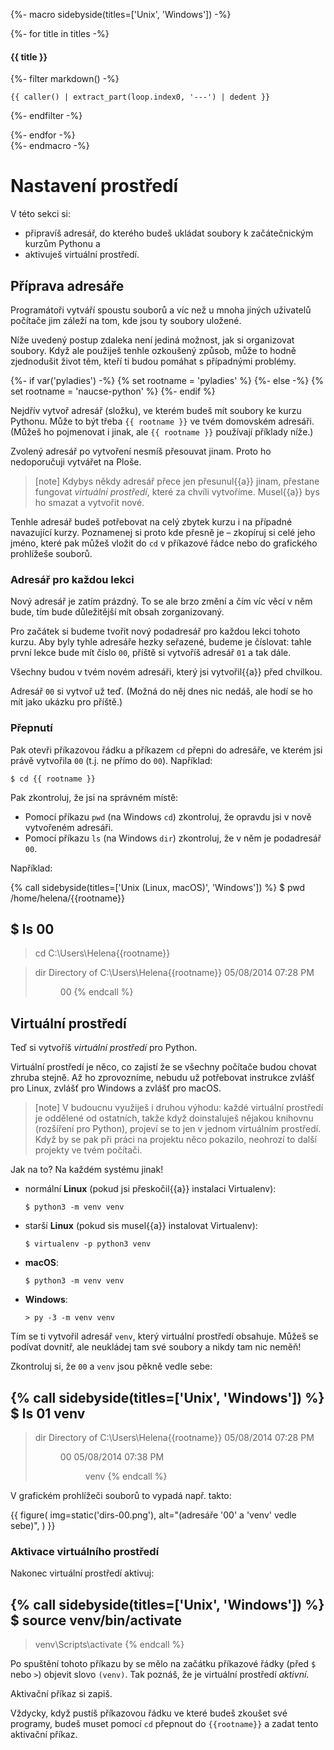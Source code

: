 {%- macro sidebyside(titles=['Unix', 'Windows']) -%}
    <div class="row side-by-side-commands">
        {%- for title in titles -%}
            <div class="col">
                <h4>{{ title }}</h4>
{%- filter markdown() -%}
```{%- if title.lower().startswith('win') -%}dosvenv{%- else -%}console{%- endif -%}
{{ caller() | extract_part(loop.index0, '---') | dedent }}
```
{%- endfilter -%}
            </div>
        {%- endfor -%}
    </div>
{%- endmacro -%}

# Nastavení prostředí

V této sekci si:
* připravíš adresář, do kterého budeš ukládat soubory k začátečnickým kurzům
  Pythonu a
* aktivuješ virtuální prostředí.

## Příprava adresáře

Programátoři vytváří spoustu souborů a víc než u mnoha jiných uživatelů
počítače jim záleží na tom, kde jsou ty soubory uložené.

Níže uvedený postup zdaleka není jediná možnost, jak si organizovat soubory.
Když ale použiješ tenhle ozkoušený způsob,
může to hodně zjednodušit život těm, kteří ti budou pomáhat
s případnými problémy.

{%- if var('pyladies') -%}
{% set rootname = 'pyladies' %}
{%- else -%}
{% set rootname = 'naucse-python' %}
{%- endif %}

Nejdřív vytvoř adresář (složku), ve kterém budeš mít soubory ke kurzu Pythonu.
Může to být třeba `{{ rootname }}` ve tvém domovském adresáři.
(Můžeš ho pojmenovat i jinak, ale `{{ rootname }}` používají příklady níže.)

Zvolený adresář po vytvoření nesmíš přesouvat jinam.
Proto ho nedoporučuji vytvářet na Ploše.

> [note]
> Kdybys někdy adresář přece jen přesunul{{a}} jinam,
> přestane fungovat *virtuální prostředí*, které za chvíli vytvoříme.
> Musel{{a}} bys ho smazat a vytvořit nové.

Tenhle adresář budeš potřebovat na celý zbytek kurzu i na případné
navazující kurzy.
Poznamenej si proto kde přesně je – zkopíruj si celé jeho jméno, které pak
můžeš vložit do `cd` v příkazové řádce nebo do grafického prohlížeše souborů.


### Adresář pro každou lekci

Nový adresář je zatím prázdný.
To se ale brzo změní a čím víc věcí v něm bude, tím bude důležitější
mít obsah zorganizovaný.

Pro začátek si budeme tvořit nový podadresář pro každou lekci tohoto kurzu.
Aby byly tyhle adresáře hezky seřazené, budeme je číslovat:
tahle první lekce bude mít číslo `00`,
příště si vytvoříš adresář `01` a tak dále.

Všechny budou v tvém novém adresáři, který jsi vytvořil{{a}} před chvilkou.

Adresář `00` si vytvoř už teď.
(Možná do něj dnes nic nedáš, ale hodí se ho mít jako ukázku pro příště.)


### Přepnutí

Pak otevři příkazovou řádku a příkazem `cd` přepni do adresáře,
ve kterém jsi právě vytvořila `00` (t.j. ne přímo do `00`).
Například:

```console
$ cd {{ rootname }}
```

Pak zkontroluj, že jsi na správném místě:
* Pomocí příkazu `pwd` (na Windows `cd`) zkontroluj,
  že opravdu jsi v nově vytvořeném adresáři.
* Pomocí příkazu `ls` (na Windows `dir`) zkontroluj,
  že v něm je podadresář `00`.

Například:

{% call sidebyside(titles=['Unix (Linux, macOS)', 'Windows']) %}
$ pwd
/home/helena/{{rootname}}

$ ls
00
---
> cd
C:\Users\Helena\{{rootname}}

> dir
 Directory of C:\Users\Helena\{{rootname}}
05/08/2014 07:28 PM <DIR>  00
{% endcall %}


## Virtuální prostředí

Teď si vytvoříš *virtuální prostředí* pro Python.

Virtuální prostředí je něco, co zajistí že se všechny počítače budou
chovat zhruba stejně.
Až ho zprovozníme, nebudu už potřebovat instrukce zvlášť pro Linux,
zvlášť pro Windows a zvlášť pro macOS.

> [note]
> V budoucnu využiješ i druhou výhodu: každé virtuální prostředí je oddělené od
> ostatních, takže když doinstaluješ nějakou knihovnu (rozšíření pro Python),
> projeví se to jen v jednom virtuálním prostředí.
> Když by se pak při práci na projektu něco pokazilo, neohrozí to další
> projekty ve tvém počítači.

Jak na to?
Na každém systému jinak!

* normální **Linux** (pokud jsi přeskočil{{a}} instalaci Virtualenv):

   ```console
   $ python3 -m venv venv
   ```

* starší **Linux** (pokud sis musel{{a}} instalovat Virtualenv):

   ```console
   $ virtualenv -p python3 venv
   ```

* **macOS**:

   ```console
   $ python3 -m venv venv
   ```

* **Windows**:

   ```doscon
   > py -3 -m venv venv
   ```

Tím se ti vytvořil adresář `venv`, který virtuální prostředí obsahuje.
Můžeš se podívat dovnitř, ale neukládej tam své soubory a nikdy tam nic neměň!

Zkontroluj si, že `00` a `venv` jsou pěkně vedle sebe:

{% call sidebyside(titles=['Unix', 'Windows']) %}
$ ls
01
venv
---
> dir
 Directory of C:\Users\Helena\{{rootname}}
05/08/2014 07:28 PM <DIR>  00
05/08/2014 07:38 PM <DIR>  venv
{% endcall %}

V grafickém prohlížeči souborů to vypadá např. takto:

{{ figure(
    img=static('dirs-00.png'),
    alt="(adresáře '00' a 'venv' vedle sebe)",
) }}


### Aktivace virtuálního prostředí

Nakonec virtuální prostředí aktivuj:

{% call sidebyside(titles=['Unix', 'Windows']) %}
$ source venv/bin/activate
---
> venv\Scripts\activate
{% endcall %}

Po spuštění tohoto příkazu by se mělo na začátku příkazové řádky
(před `$` nebo `>`) objevit slovo `(venv)`.
Tak poznáš, že je virtuální prostředí *aktivní*.

Aktivační příkaz si zapiš.

Vždycky, když pustíš příkazovou řádku ve které budeš zkoušet své programy,
budeš muset pomocí `cd` přepnout do `{{rootname}}` a zadat tento
aktivační příkaz.
